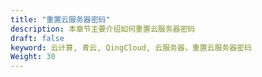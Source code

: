 ```yaml
---
title: "重置云服务器密码"
description: 本章节主要介绍如何重置云服务器密码
draft: false
keyword: 云计算, 青云, QingCloud, 云服务器，重置云服务器密码
Weight: 30
---
```


